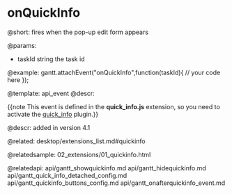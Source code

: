 onQuickInfo
=============
    
@short:
	fires when the pop-up edit form appears

@params:
- taskId		string			the task id

@example:
gantt.attachEvent("onQuickInfo",function(taskId){
    // your code here
});

@template:	api_event
@descr:

{{note This event is defined in the **quick_info.js** extension, so you need to activate the [quick_info](desktop/extensions_list.md#quickinfo) plugin.}}



@descr:
added in version 4.1

@related:
desktop/extensions_list.md#quickinfo

@relatedsample:
02_extensions/01_quickinfo.html

@relatedapi:
api/gantt_showquickinfo.md
api/gantt_hidequickinfo.md
api/gantt_quick_info_detached_config.md
api/gantt_quickinfo_buttons_config.md
api/gantt_onafterquickinfo_event.md
